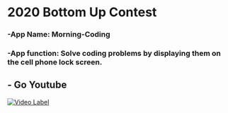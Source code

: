 # 2020 Bottom Up Contest 
### -App Name: Morning-Coding
### -App function: Solve coding problems by displaying them on the cell phone lock screen.
## - Go Youtube 
[![Video Label](http://img.youtube.com/vi/V2SamvTGyL0/0.jpg)](https://youtu.be/V2SamvTGyL0)
